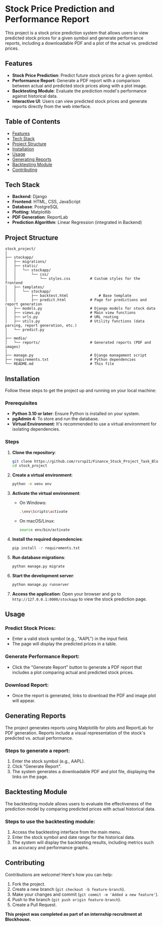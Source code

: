 # Stock Price Prediction and Performance Report

This project is a stock price prediction system that allows users to view predicted stock prices for a given symbol and generate performance reports, including a downloadable PDF and a plot of the actual vs. predicted prices.

## Features

- **Stock Price Prediction**: Predict future stock prices for a given symbol.
- **Performance Report**: Generate a PDF report with a comparison between actual and predicted stock prices along with a plot image.
- **Backtesting Module**: Evaluate the prediction model's performance against historical data.
- **Interactive UI**: Users can view predicted stock prices and generate reports directly from the web interface.

## Table of Contents
- [Features](#features)
- [Tech Stack](#tech-stack)
- [Project Structure](#project-structure)
- [Installation](#installation)
- [Usage](#usage)
- [Generating Reports](#generating-reports)
- [Backtesting Module](#backtesting-module)
- [Contributing](#contributing)

## Tech Stack

- **Backend**: Django
- **Frontend**: HTML, CSS, JavaScript
- **Database**: PostgreSQL
- **Plotting**: Matplotlib
- **PDF Generation**: ReportLab
- **Prediction Algorithm**: Linear Regression (integrated in Backend)

## Project Structure

```plaintext
stock_project/
│
├── stockapp/
│   ├── migrations/
│   ├── static/
│   │   └── stockapp/
│   │       └── css/
│   │           └── styles.css         # Custom styles for the frontend
│   ├── templates/
│   │   └── stockapp/
│   │       ├── backtest.html              # Base template
│   │       ├── predict.html           # Page for predictions and report generation
│   ├── models.py                      # Django models for stock data
│   ├── views.py                       # Main view functions
│   ├── urls.py                        # URL routing
│   ├── utils.py                       # Utility functions (data parsing, report generation, etc.)
│   └── predict.py
│
├── media/
│   └── reports/                       # Generated reports (PDF and images)
│
├── manage.py                          # Django management script
├── requirements.txt                   # Python dependencies
└── README.md                          # This file
```
## Installation

Follow these steps to get the project up and running on your local machine:

### Prerequisites

- **Python 3.10 or later**: Ensure Python is installed on your system.
- **pgAdmin 4**: To store and run the database.
- **Virtual Environment**: It's recommended to use a virtual environment for isolating dependencies.

### Steps

1. **Clone the repository**:
    ```bash
    git clone https://github.com/rsrsp21/Finance_Stock_Project_Task_Blockhouse.git
    cd stock_project
    ```

2. **Create a virtual environment**:
    ```bash
    python -m venv env
    ```

3. **Activate the virtual environment**:
    - On Windows:
      ```bash
      .\env\Scripts\activate
      ```
    - On macOS/Linux:
      ```bash
      source env/bin/activate
      ```

4. **Install the required dependencies**:
    ```bash
    pip install -r requirements.txt
    ```

5. **Run database migrations**:
    ```bash
    python manage.py migrate
    ```

6. **Start the development server**:
    ```bash
    python manage.py runserver
    ```

7. **Access the application**: Open your browser and go to `http://127.0.0.1:8000/stockapp` to view the stock prediction page.

## Usage

### Predict Stock Prices:
- Enter a valid stock symbol (e.g., "AAPL") in the input field.
- The page will display the predicted prices in a table.

### Generate Performance Report:
- Click the "Generate Report" button to generate a PDF report that includes a plot comparing actual and predicted stock prices.

### Download Report:
- Once the report is generated, links to download the PDF and image plot will appear.

## Generating Reports

The project generates reports using Matplotlib for plots and ReportLab for PDF generation. Reports include a visual representation of the stock's predicted vs. actual performance.

### Steps to generate a report:
1. Enter the stock symbol (e.g., AAPL).
2. Click "Generate Report".
3. The system generates a downloadable PDF and plot file, displaying the links on the page.

## Backtesting Module

The backtesting module allows users to evaluate the effectiveness of the prediction model by comparing predicted prices with actual historical data.

### Steps to use the backtesting module:
1. Access the backtesting interface from the main menu.
2. Enter the stock symbol and date range for the historical data.
3. The system will display the backtesting results, including metrics such as accuracy and performance graphs.

## Contributing

Contributions are welcome! Here's how you can help:

1. Fork the project.
2. Create a new branch (`git checkout -b feature-branch`).
3. Make your changes and commit (`git commit -m 'Added a new feature'`).
4. Push to the branch (`git push origin feature-branch`).
5. Create a Pull Request.

**This project was completed as part of an internship recruitment at Blockhouse.**
